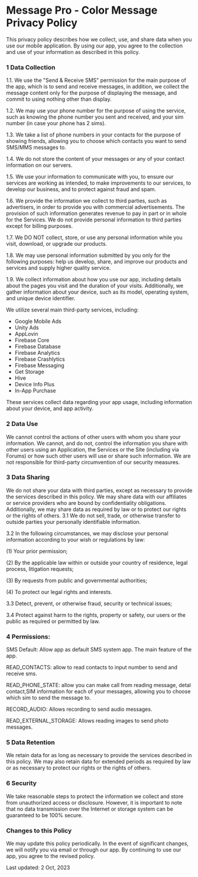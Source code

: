 
# Message Pro - Color Message Privacy Policy

This privacy policy describes how we collect, use, and share data when you use our mobile application. By using our app, you agree to the collection and use of your information as described in this policy.

### 1 Data Collection

1.1. We use the "Send & Receive SMS" permission for the main purpose of the app, which is to send and receive messages, in addition, we collect the message content only for the purpose of displaying the message, and commit to using nothing other than display.

1.2. We may use your phone number for the purpose of using the service, such as knowing the phone number you sent and received, and your sim number (in case your phone has 2 sims).

1.3. We take a list of phone numbers in your contacts for the purpose of showing friends, allowing you to choose which contacts you want to send SMS/MMS messages to.

1.4.  We do not store the content of your messages or any of your contact information on our servers.

1.5. We use your information to communicate with you, to ensure our services are working as intended, to make improvements to our services, to develop our business, and to protect against fraud and spam.

1.6. We provide the information we collect to third parties, such as advertisers, in order to provide you with commercial advertisements. The provision of such information generates revenue to pay in part or in whole for the Services. We do not provide personal information to third parties except for billing purposes.

1.7. We DO NOT collect, store, or use any personal information while you visit, download, or upgrade our products.

1.8. We may use personal information submitted by you only for the following purposes: help us develop, share, and improve our products and services and supply higher quality service.

1.9. We collect information about how you use our app, including details about the pages you visit and the duration of your visits. Additionally, we gather information about your device, such as its model, operating system, and unique device identifier.

We utilize several main third-party services, including:

- Google Mobile Ads
- Unity Ads
- AppLovin
- Firebase Core
- Firebase Database
- Firebase Analytics
- Firebase Crashlytics
- Firebase Messaging
- Get Storage
- Hive
- Device Info Plus
- In-App Purchase

These services collect data regarding your app usage, including information about your device, and app activity.

### 2 Data Use

We cannot control the actions of other users with whom you share your information. We cannot, and do not, control the information you share with other users using an Application, the Services or the Site (including via Forums) or how such other users will use or share such information. We are not responsible for third-party circumvention of our security measures.

### 3 Data Sharing

We do not share your data with third parties, except as necessary to provide the services described in this policy. We may share data with our affiliates or service providers who are bound by confidentiality obligations. Additionally, we may share data as required by law or to protect our rights or the rights of others.
3.1 We do not sell, trade, or otherwise transfer to outside parties your personally identifiable information.

3.2 In the following circumstances, we may disclose your personal information according to your wish or regulations by law:

(1) Your prior permission;

(2) By the applicable law within or outside your country of residence, legal process, litigation requests;

(3) By requests from public and governmental authorities;

(4) To protect our legal rights and interests.

3.3 Detect, prevent, or otherwise fraud, security or technical issues;

3.4 Protect against harm to the rights, property or safety, our users or the public as required or permitted by law.

### 4 Permissions:

SMS Default: Allow app as default SMS system app. The main feature of the app.

READ_CONTACTS: allow to read contacts to input number to send and receive sms.

READ_PHONE_STATE: allow you can make call from reading message, detal contact,SIM information for each of your messages, allowing you to choose which sim to send the message to.

RECORD_AUDIO: Allows recording to send audio messages.

READ_EXTERNAL_STORAGE: Allows reading images to send photo messages.

### 5 Data Retention

We retain data for as long as necessary to provide the services described in this policy. We may also retain data for extended periods as required by law or as necessary to protect our rights or the rights of others.

### 6 Security

We take reasonable steps to protect the information we collect and store from unauthorized access or disclosure. However, it is important to note that no data transmission over the Internet or storage system can be guaranteed to be 100% secure.

### Changes to this Policy

We may update this policy periodically. In the event of significant changes, we will notify you via email or through our app. By continuing to use our app, you agree to the revised policy.

Last updated: 2 Oct, 2023
